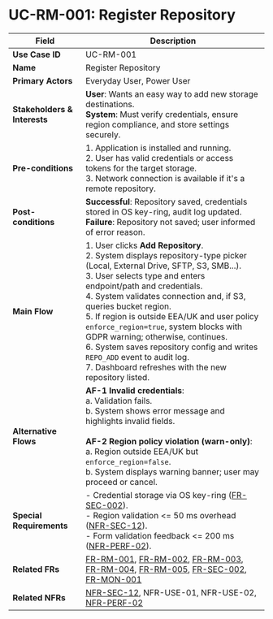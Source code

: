 # UC-RM-001: Register Repository

| Field                        | Description                                                                                                                                                                                                                                                                                                                                                                                                                                                                                                                                          |
|------------------------------|------------------------------------------------------------------------------------------------------------------------------------------------------------------------------------------------------------------------------------------------------------------------------------------------------------------------------------------------------------------------------------------------------------------------------------------------------------------------------------------------------------------------------------------------------|
| **Use Case ID**              | UC-RM-001                                                                                                                                                                                                                                                                                                                                                                                                                                                                                                                                            |
| **Name**                     | Register Repository                                                                                                                                                                                                                                                                                                                                                                                                                                                                                                                                  |
| **Primary Actors**           | Everyday User, Power User                                                                                                                                                                                                                                                                                                                                                                                                                                                                                                                            |
| **Stakeholders & Interests** | **User**: Wants an easy way to add new storage destinations. <br> **System**: Must verify credentials, ensure region compliance, and store settings securely.                                                                                                                                                                                                                                                                                                                                                                                        |
| **Pre-conditions**           | 1. Application is installed and running. <br> 2. User has valid credentials or access tokens for the target storage. <br> 3. Network connection is available if it's a remote repository.                                                                                                                                                                                                                                                                                                                                                            |
| **Post-conditions**          | **Successful**: Repository saved, credentials stored in OS key-ring, audit log updated. <br> **Failure**: Repository not saved; user informed of error reason.                                                                                                                                                                                                                                                                                                                                                                                       |
| **Main Flow**                | 1. User clicks **Add Repository**. <br> 2. System displays repository-type picker (Local, External Drive, SFTP, S3, SMB...). <br> 3. User selects type and enters endpoint/path and credentials. <br> 4. System validates connection and, if S3, queries bucket region. <br> 5. If region is outside EEA/UK and user policy `enforce_region=true`, system blocks with GDPR warning; otherwise, continues. <br> 6. System saves repository config and writes `REPO_ADD` event to audit log. <br> 7. Dashboard refreshes with the new repository listed. |
| **Alternative Flows**        | **AF-1 Invalid credentials**: <br> a. Validation fails. <br> b. System shows error message and highlights invalid fields. <br><br> **AF-2 Region policy violation (warn-only)**: <br> a. Region outside EEA/UK but `enforce_region=false`. <br> b. System displays warning banner; user may proceed or cancel.                                                                                                                                                                                                                                    |
| **Special Requirements**     | - Credential storage via OS key-ring ([FR-SEC-002](3-1-3-Security.md#frSec002)). <br> - Region validation <= 50 ms overhead ([NFR-SEC-12](3-4-6-Security-Compliance.md#nfrSec12)). <br> - Form validation feedback <= 200 ms ([NFR-PERF-02](3-4-1-Performance.md#nfrPerf02)).                                                                                                                                                                                                                                                                                   |
| **Related FRs**              | [FR-RM-001](3-1-1-Repository-Management.md#frRm001), [FR-RM-002](3-1-1-Repository-Management.md#frRm002), [FR-RM-003](3-1-1-Repository-Management.md#frRm003), [FR-RM-004](3-1-1-Repository-Management.md#frRm004), [FR-RM-005](3-1-1-Repository-Management.md#frRm005), [FR-SEC-002](3-1-3-Security.md#frSec002), [FR-MON-001](3-1-6-Monitoring-Reporting.md#frMon001)                                                                                                                                                                                                                                                                                                                                                                                                              |
| **Related NFRs**             | [NFR-SEC-12](3-4-6-Security-Compliance.md#nfrSec12), NFR-USE-01, NFR-USE-02, [NFR-PERF-02](3-4-1-Performance.md#nfrPerf02)                                                                                                                                                                                                                                                                                                                                                                                                                                                                                               |
